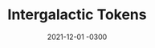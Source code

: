 ---
layout: default
title: Intergalactic Tokens
date: 2021-12-01 -0300
tags: Illustration Frontend
image: /img/work/intergalactic-tokens.jpg
link: https://twitter.com/smpalladino/status/1469881372273790984
---